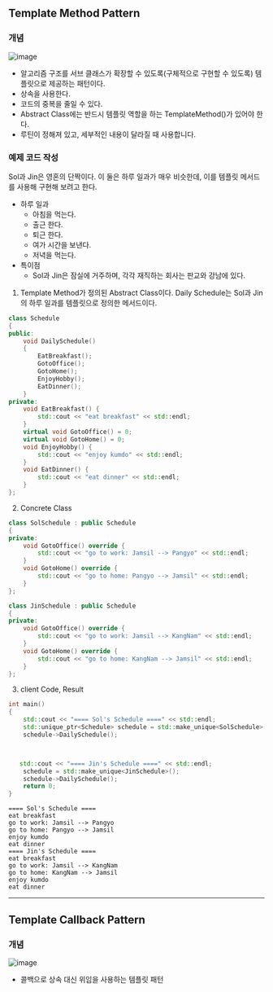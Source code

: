 ## Template Method Pattern

### 개념

![image](https://user-images.githubusercontent.com/5865308/194741423-a200ac70-6bcb-4106-bd46-a36c75c55056.png)

* 알고리즘 구조를 서브 클래스가 확장할 수 있도록(구체적으로 구현할 수 있도록) 템플릿으로 제공하는 패턴이다.
* 상속을 사용한다.
* 코드의 중복을 줄일 수 있다.
* Abstract Class에는 반드시 템플릿 역할을 하는 TemplateMethod()가 있어야 한다.
* 루틴이 정해져 있고, 세부적인 내용이 달라질 때 사용합니다.

### 예제 코드 작성

Sol과 Jin은 영혼의 단짝이다. 이 둘은 하루 일과가 매우 비슷한데, 이를 템플릿 메서드를 사용해 구현해 보려고 한다. 
* 하루 일과 
  * 아침을 먹는다.
  * 출근 한다.
  * 퇴근 한다.
  * 여가 시간을 보낸다.
  * 저녁을 먹는다.
* 특이점
  * Sol과 Jin은 잠실에 거주하며, 각각 재직하는 회사는 판교와 강남에 있다.

1. Template Method가 정의된 Abstract Class이다. Daily Schedule는 Sol과 Jin의 하루 일과를 템플릿으로 정의한 메서드이다.
```c++
class Schedule
{
public:
    void DailySchedule()
    {
        EatBreakfast();
        GotoOffice();
        GotoHome();
        EnjoyHobby();
        EatDinner();
    }
private:
    void EatBreakfast() {
        std::cout << "eat breakfast" << std::endl;
    }
    virtual void GotoOffice() = 0;
    virtual void GotoHome() = 0;
    void EnjoyHobby() {
        std::cout << "enjoy kumdo" << std::endl;
    }
    void EatDinner() {
        std::cout << "eat dinner" << std::endl;
    }
};
```

2. Concrete Class
```c++
class SolSchedule : public Schedule
{
private:
    void GotoOffice() override {
        std::cout << "go to work: Jamsil --> Pangyo" << std::endl;
    }
    void GotoHome() override {
        std::cout << "go to home: Pangyo --> Jamsil" << std::endl;
    }
};

class JinSchedule : public Schedule
{
private:
    void GotoOffice() override {
        std::cout << "go to work: Jamsil --> KangNam" << std::endl;
    }
    void GotoHome() override {
        std::cout << "go to home: KangNam --> Jamsil" << std::endl;
    }
};
```

3. client Code, Result
```c++
int main()
{
    std::cout << "==== Sol's Schedule ====" << std::endl;
    std::unique_ptr<Schedule> schedule = std::make_unique<SolSchedule>();
    schedule->DailySchedule();



   std::cout << "==== Jin's Schedule ====" << std::endl;
    schedule = std::make_unique<JinSchedule>();
    schedule->DailySchedule();
    return 0;
}
```
```text
==== Sol's Schedule ====
eat breakfast
go to work: Jamsil --> Pangyo
go to home: Pangyo --> Jamsil
enjoy kumdo
eat dinner
==== Jin's Schedule ====
eat breakfast
go to work: Jamsil --> KangNam
go to home: KangNam --> Jamsil
enjoy kumdo
eat dinner
```
---

## Template Callback Pattern

### 개념

![image](https://user-images.githubusercontent.com/5865308/194742196-3e2a3153-95ca-48cc-88b6-8abb79632cb4.png)

* 콜백으로 상속 대신 위임을 사용하는 템플릿 패턴
